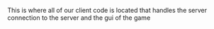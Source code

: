 This is where all of our client code is located that handles the server connection to the server and the gui of the game

